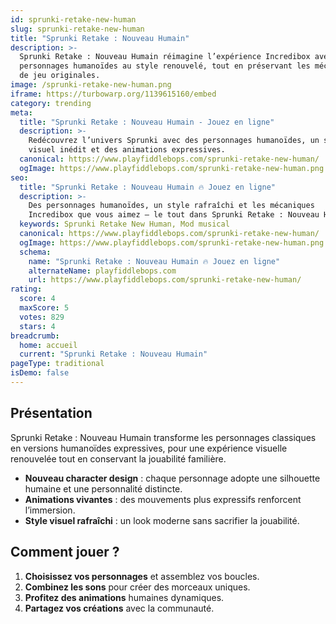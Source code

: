 ```yaml
---
id: sprunki-retake-new-human
slug: sprunki-retake-new-human
title: "Sprunki Retake : Nouveau Humain"
description: >-
  Sprunki Retake : Nouveau Humain réimagine l’expérience Incredibox avec des
  personnages humanoïdes au style renouvelé, tout en préservant les mécaniques
  de jeu originales.
image: /sprunki-retake-new-human.png
iframe: https://turbowarp.org/1139615160/embed
category: trending
meta:
  title: "Sprunki Retake : Nouveau Humain - Jouez en ligne"
  description: >-
    Redécouvrez l’univers Sprunki avec des personnages humanoïdes, un style 
    visuel inédit et des animations expressives.
  canonical: https://www.playfiddlebops.com/sprunki-retake-new-human/
  ogImage: https://www.playfiddlebops.com/sprunki-retake-new-human.png
seo:
  title: "Sprunki Retake : Nouveau Humain 🔥 Jouez en ligne"
  description: >-
    Des personnages humanoïdes, un style rafraîchi et les mécaniques 
    Incredibox que vous aimez — le tout dans Sprunki Retake : Nouveau Humain.
  keywords: Sprunki Retake New Human, Mod musical
  canonical: https://www.playfiddlebops.com/sprunki-retake-new-human/
  ogImage: https://www.playfiddlebops.com/sprunki-retake-new-human.png
  schema:
    name: "Sprunki Retake : Nouveau Humain 🔥 Jouez en ligne"
    alternateName: playfiddlebops.com
    url: https://www.playfiddlebops.com/sprunki-retake-new-human/
rating:
  score: 4
  maxScore: 5
  votes: 829
  stars: 4
breadcrumb:
  home: accueil
  current: "Sprunki Retake : Nouveau Humain"
pageType: traditional
isDemo: false
---
```


## Présentation

Sprunki Retake : Nouveau Humain transforme les personnages classiques en
versions humanoïdes expressives, pour une expérience visuelle renouvelée tout en
conservant la jouabilité familière.

- **Nouveau character design** : chaque personnage adopte une silhouette humaine
  et une personnalité distincte.
- **Animations vivantes** : des mouvements plus expressifs renforcent
  l’immersion.
- **Style visuel rafraîchi** : un look moderne sans sacrifier la jouabilité.

## Comment jouer ?

1. **Choisissez vos personnages** et assemblez vos boucles.
2. **Combinez les sons** pour créer des morceaux uniques.
3. **Profitez des animations** humaines dynamiques.
4. **Partagez vos créations** avec la communauté.
